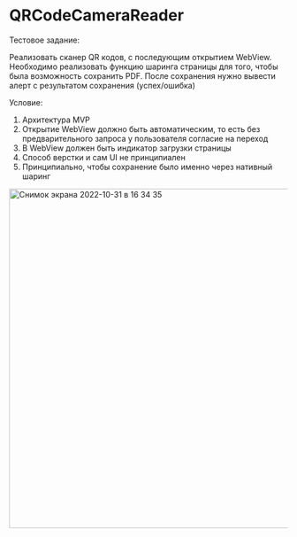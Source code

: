 # QRCodeCameraReader

Тестовое задание:

Реализовать сканер QR кодов, с последующим открытием WebView. 
Необходимо реализовать функцию шаринга страницы для того, чтобы была возможность сохранить PDF. 
После сохранения нужно вывести алерт с результатом сохранения (успех/ошибка)

Условие:
1. Архитектура MVP
2. Открытие WebView должно быть автоматическим, то есть без предварительного запроса у пользователя согласие на переход
3. В WebView должен быть индикатор загрузки страницы
4. Способ верстки и сам UI не принципиален
5. Принципиально, чтобы сохранение было именно через нативный шаринг

<img width="613" alt="Снимок экрана 2022-10-31 в 16 34 35" src="https://user-images.githubusercontent.com/104025325/199020255-59a7ddcc-64ae-4447-a8e7-0d45164a2642.png">
